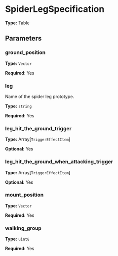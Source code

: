 # SpiderLegSpecification

**Type:** Table

## Parameters

### ground_position

**Type:** `Vector`

**Required:** Yes

### leg

Name of the spider leg prototype.

**Type:** `string`

**Required:** Yes

### leg_hit_the_ground_trigger

**Type:** Array[`TriggerEffectItem`]

**Optional:** Yes

### leg_hit_the_ground_when_attacking_trigger

**Type:** Array[`TriggerEffectItem`]

**Optional:** Yes

### mount_position

**Type:** `Vector`

**Required:** Yes

### walking_group

**Type:** `uint8`

**Required:** Yes

